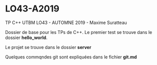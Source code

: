 # LO43-A2019
TP C++ UTBM LO43 - AUTOMNE 2019 - Maxime Suratteau

Dossier de base pour les TPs de C++.
Le premier test se trouve dans le dossier **hello_world**.

Le projet se trouve dans le dossier **server**

Quelques commqndes git sont expliquées dans le fichier **git.md**
